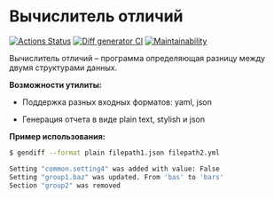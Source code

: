 # Вычислитель отличий

[![Actions Status](https://github.com/makafonov/python-project-lvl2/workflows/hexlet-check/badge.svg)](https://github.com/makafonov/python-project-lvl2/actions) [![Diff generator CI](https://github.com/makafonov/python-project-lvl2/actions/workflows/workflow.yml/badge.svg)](https://github.com/makafonov/python-project-lvl2/actions/workflows/workflow.yml) [![Maintainability](https://api.codeclimate.com/v1/badges/04e6d64c0afc2c0a08e7/maintainability)](https://codeclimate.com/github/makafonov/python-project-lvl2/maintainability)

Вычислитель отличий – программа определяющая разницу между двумя структурами данных.

**Возможности утилиты:**

* Поддержка разных входных форматов: yaml, json

* Генерация отчета в виде plain text, stylish и json

**Пример использования:**

```bash
$ gendiff --format plain filepath1.json filepath2.yml

Setting "common.setting4" was added with value: False
Setting "group1.baz" was updated. From 'bas' to 'bars'
Section "group2" was removed
```
